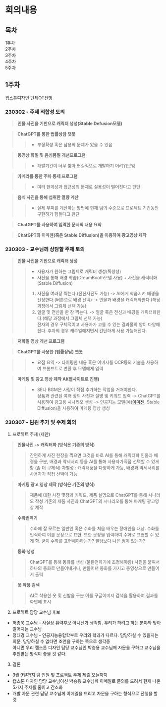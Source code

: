 # 회의내용
## 목차
1주차   
2주차   
3주차   
4주차   
5주차   
## 1주차
캡스톤디자인 단체OT진행
### 230302 - 주제 적합성 토의
> __인물 사진을 기반으로 캐릭터 생성(Stable Defusion모델)__

> __ChatGPT를 통한 법률상담 챗봇__
>>  - 부정확성 혹은 남용의 문제가 있을 수 있음
  
> __동영상 화질 및 음성품질 개선프로그램__
>>  - 개발기간이 너무 짧아 현실적으로 개발하기 어려워보임
  
> __카메라를 통한 주차 통제 프로그램__
>>  - 여러 한계성과 접근성의 문제로 실용성이 떨어진다고 판단
  
> __음식 사진을 통해 섭취한 열량 계산__
>>  - 실제 부피를 계산하는 방법에 현재 팀의 수준으로 프로젝트 기간동안 구현하기 힘들다고 판단
  
> __ChatGPT를 사용하여 입력한 문서의 내용 요약__

> __ChatGPT와 이마젠(혹은 Stable Diffusion)을 이용하여 광고영상 제작__

### 230303 - 교수님께 상담할 주제 토의
> __인물 사진을 기반으로 캐릭터 생성__   
>>  - 사용자가 원하는 그림체로 캐릭터 생성(독창성)
>>  - 사진을 통해 배경 학습(DreamBooth모델 사용) + 사진을 캐릭터화(Stable Diffusion)
>>  1. 사진을 여러장 찍는다.(전신사진도 가능) -> AI에게 학습시켜 배경을 선정한다.(버튼으로 배경 선택) -> 인물과 배경을 캐릭터화한다.(해당 과정에서 그림체 선택 가능)
>>  2. 얼굴 및 전신을 한 장 찍는다. -> 얼굴 혹은 전신과 배경을 캐릭터화한다.(해당 과정에서 그림체 선택 가능)   
>>  전자의 경우 구체적이고 사용자가 고를 수 있는 결과물의 양이 다양해진다. 후자의 경우 캐주얼해지면서 간단하게 사용 가능해진다.

> __저화질 영상 개선 프로그램__

> __ChatGPT를 사용한 (법률상담) 챗봇__

>>  - 요점 요약 -> 타이핑한 내용 혹은 이미지를 OCR등의 기술을 사용하여 프롬프트로 변환 후 모델에게 입력

> __마케팅 및 광고 영상 제작 AI(웹사이트로 진행)__   
>>  - SE나 BGM은 사람이 직접 추가하는 작업을 거쳐야한다.   
>>  상품과 관련된 여러 장의 사진과 설명 및 키워드 입력 -> ChatGPT를 사용하여 광고용 시나리오 생성 -> 인공지능 모델(예)[이마젠](https://www.aitimes.com/news/articleView.html?idxno=147178), Stable Diffusion)을 사용하여 마케팅 영상 생성

### 230307 - 팀원 추가 및 주제 회의
1. 프로젝트 주제 (제안)
> __인물사진 -> 캐릭터화 (방식은 기존의 방식)__
  >> 간편하게 사진 한장을 찍으면 그것을 바로 AI를 통해 캐릭터화
  >> 인물과 배경을 구분, 배경과 악세서리 등을 AI를 통해 사용자가직접 선택할 수 있게함 (좀 더 구체적)
  >> 차별성 : 캐릭터풍을 다양하게 가능, 배경과 악세서리를 사용자가 직접 선택이 가능 

> __마케팅 광고 영상 제작 (방식은 기존의 방식)__
  >> 제품에 대한 사진 몇장과 키워드, 제품 설명으로 ChatGPT를 통해 시나리오 작성 기존의 제품 사진과 ChatGPT의 시나리오를 통해 마케팅 광고영상 제작 

> __수화번역기__
  >> 수화에 잘 모르는 일반인 혹은 수화를 처음 배우는 장애인을 대상. 수화를 인식하여 이를 문장으로 표현, 또한 문장을 입력하여 수화로 표현할 수 있게 함. 
  >> 굳이 수화를 표현해야하는가? 필담보다 나은 점이 있는가?

> __동화 생성__
  >> ChatGPT를 통해 동화를 생성 (불완전하기에 조정해야함) 사진을 붙여서 하나의 동화로 만들어내거나, 만들어낸 동화를 가지고 동영상으로 만들어서 출력 

> __옷 착용 검색__
  >> AI로 착용한 옷 및 신발을 구분 이를 구글이미지 검색을 활용하여 결과를 화면에 표시 

2. 프로젝트 담당 교수님 후보
  * 허종욱 교수님 - 사실상 유력후보 아니신가 생각함. 우리가 하려고 하는 분야와 맞아 떨어지는 교수님
  * 정태경 교수님 - 인공지능융합학부로 우리와 학과가 다르다. 담당하실 수 있을지는 의문. 담당하실 수 없다면 조언을 구하는 쪽으로 생각중   
  아니면 우리 캡스톤 디자인 담당 교수님인 박승용 교수님께 자문을 구하고 교수님을 추천받는 방식이 좋을 것 같다. 

3. 결론 
  * 3월 9일까지 팀 인원 및 프로젝트 주제 제출 오늘까지
  * 캡스톤 디자인 담당 교수님이신 박승용 교수님께 이메일로 문의를 드려서 현재 나온 5가지 주제를 줄이고 간소화
  * 개발 자문 관련 담당 교수님께 이메일을 드리고 자문을 구하는 형식으로 진행을 할 것
